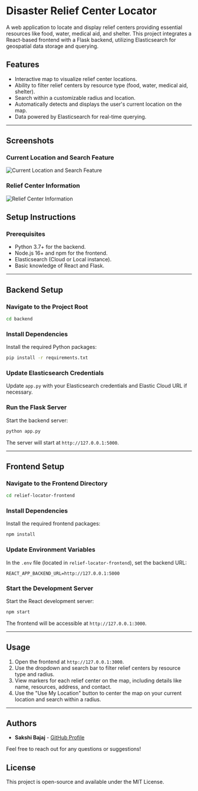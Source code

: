 # Disaster Relief Center Locator

A web application to locate and display relief centers providing essential resources like food, water, medical aid, and shelter. This project integrates a React-based frontend with a Flask backend, utilizing Elasticsearch for geospatial data storage and querying.

## Features

- Interactive map to visualize relief center locations.
- Ability to filter relief centers by resource type (food, water, medical aid, shelter).
- Search within a customizable radius and location.
- Automatically detects and displays the user's current location on the map.
- Data powered by Elasticsearch for real-time querying.

---
## Screenshots
### Current Location and Search Feature
![Current Location and Search Feature](s2.jpg)

### Relief Center Information
![Relief Center Information](s1.jpg)




## Setup Instructions

### Prerequisites

- Python 3.7+ for the backend.
- Node.js 16+ and npm for the frontend.
- Elasticsearch (Cloud or Local instance).
- Basic knowledge of React and Flask.

---

## Backend Setup

### Navigate to the Project Root

```bash
cd backend
```

### Install Dependencies

Install the required Python packages:

```bash
pip install -r requirements.txt
```

### Update Elasticsearch Credentials

Update `app.py` with your Elasticsearch credentials and Elastic Cloud URL if necessary.

### Run the Flask Server

Start the backend server:

```bash
python app.py
```

The server will start at `http://127.0.0.1:5000`.

---

## Frontend Setup

### Navigate to the Frontend Directory

```bash
cd relief-locator-frontend
```

### Install Dependencies

Install the required frontend packages:

```bash
npm install
```

### Update Environment Variables

In the `.env` file (located in `relief-locator-frontend`), set the backend URL:

```env
REACT_APP_BACKEND_URL=http://127.0.0.1:5000
```

### Start the Development Server

Start the React development server:

```bash
npm start
```

The frontend will be accessible at `http://127.0.0.1:3000`.

---

## Usage

1. Open the frontend at `http://127.0.0.1:3000`.
2. Use the dropdown and search bar to filter relief centers by resource type and radius.
3. View markers for each relief center on the map, including details like name, resources, address, and contact.
4. Use the "Use My Location" button to center the map on your current location and search within a radius.

---

## Authors

- **Sakshi Bajaj** - [GitHub Profile](https://github.com/skshbjj)

Feel free to reach out for any questions or suggestions!


## License

This project is open-source and available under the MIT License.
